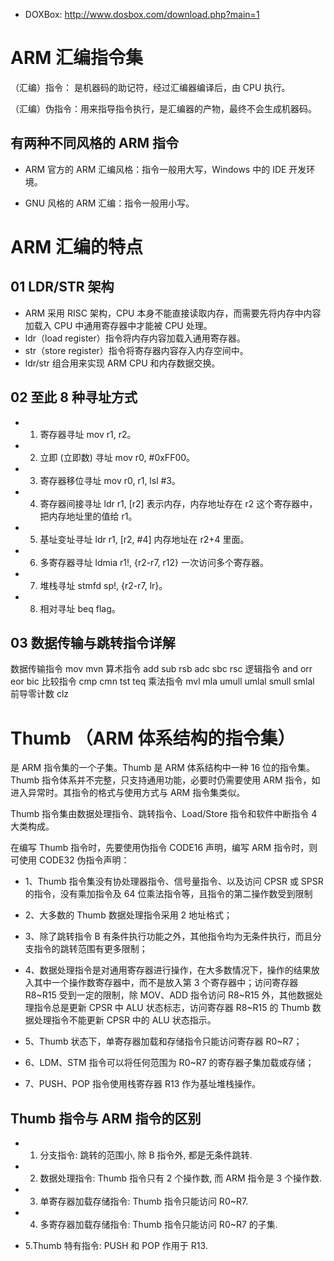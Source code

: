 * DOXBox: http://www.dosbox.com/download.php?main=1

# ARM 汇编指令集

（汇编）指令：   是机器码的助记符，经过汇编器编译后，由 CPU 执行。

（汇编）伪指令：用来指导指令执行，是汇编器的产物，最终不会生成机器码。

## 有两种不同风格的 ARM 指令
* ARM 官方的 ARM 汇编风格：指令一般用大写，Windows 中的 IDE 开发环境。

* GNU 风格的 ARM 汇编：指令一般用小写。


# ARM 汇编的特点

## 01 LDR/STR 架构
* ARM 采用 RISC 架构，CPU 本身不能直接读取内存，而需要先将内存中内容加载入 CPU 中通用寄存器中才能被 CPU 处理。
* ldr（load register）指令将内存内容加载入通用寄存器。
* str（store register）指令将寄存器内容存入内存空间中。
* ldr/str 组合用来实现 ARM CPU 和内存数据交换。

## 02 至此 8 种寻址方式

* 1. 寄存器寻址 mov r1, r2。
* 2. 立即 (立即数) 寻址 mov r0, #0xFF00。
* 3. 寄存器移位寻址 mov r0, r1, lsl #3。
* 4. 寄存器间接寻址 ldr r1, [r2] 表示内存，内存地址存在 r2 这个寄存器中，把内存地址里的值给 r1。
* 5. 基址变址寻址 ldr r1, [r2, #4] 内存地址在 r2+4 里面。
* 6. 多寄存器寻址 ldmia r1!, {r2-r7, r12} 一次访问多个寄存器。
* 7. 堆栈寻址 stmfd sp!, {r2-r7, lr}。
* 8. 相对寻址 beq flag。

## 03 数据传输与跳转指令详解

数据传输指令 mov mvn
算术指令 add sub rsb adc sbc rsc
逻辑指令 and orr eor bic
比较指令 cmp cmn tst teq
乘法指令 mvl mla umull umlal smull smlal
前导零计数 clz

# Thumb （ARM 体系结构的指令集）

是 ARM 指令集的一个子集。Thumb 是 ARM 体系结构中一种 16 位的指令集。Thumb 指令体系并不完整，只支持通用功能，必要时仍需要使用 ARM 指令，如进入异常时。其指令的格式与使用方式与 ARM 指令集类似。

Thumb 指令集由数据处理指令、跳转指令、Load/Store 指令和软件中断指令 4 大类构成。

在编写 Thumb 指令时，先要使用伪指令 CODE16 声明，编写 ARM 指令时，则可使用 CODE32 伪指令声明：

* 1、Thumb 指令集没有协处理器指令、信号量指令、以及访问 CPSR 或 SPSR 的指令，没有乘加指令及 64 位乘法指令等，且指令的第二操作数受到限制

* 2、大多数的 Thumb 数据处理指令采用 2 地址格式；

* 3、除了跳转指令 B 有条件执行功能之外，其他指令均为无条件执行，而且分支指令的跳转范围有更多限制；

* 4、数据处理指令是对通用寄存器进行操作，在大多数情况下，操作的结果放入其中一个操作数寄存器中，而不是放入第 3 个寄存器中；访问寄存器 R8~R15 受到一定的限制，除 MOV、ADD 指令访问 R8~R15 外，其他数据处理指令总是更新 CPSR 中 ALU 状态标志，访问寄存器 R8~R15 的 Thumb 数据处理指令不能更新 CPSR 中的 ALU 状态指示。

* 5、Thumb 状态下，单寄存器加载和存储指令只能访问寄存器 R0~R7；

* 6、LDM、STM 指令可以将任何范围为 R0~R7 的寄存器子集加载或存储；

* 7、PUSH、POP 指令使用栈寄存器 R13 作为基址堆栈操作。

## Thumb 指令与 ARM 指令的区别

* 1. 分支指令: 跳转的范围小, 除 B 指令外, 都是无条件跳转.

* 2. 数据处理指令: Thumb 指令只有 2 个操作数, 而 ARM 指令是 3 个操作数.

* 3. 单寄存器加载存储指令: Thumb 指令只能访问 R0~R7.

* 4. 多寄存器加载存储指令: Thumb 指令只能访问 R0~R7 的子集.

* 5.Thumb 特有指令: PUSH 和 POP 作用于 R13.
